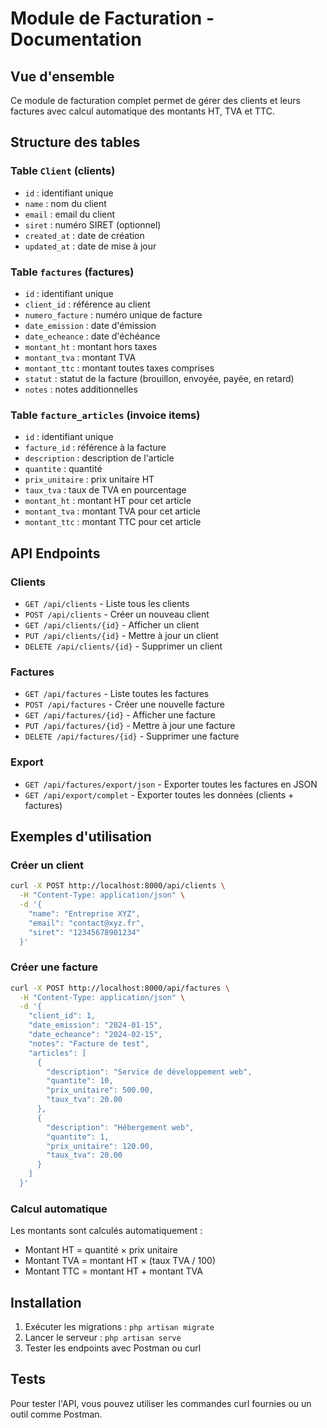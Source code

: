 # Module de Facturation - Documentation

## Vue d'ensemble
Ce module de facturation complet permet de gérer des clients et leurs factures avec calcul automatique des montants HT, TVA et TTC.

## Structure des tables

### Table `Client` (clients)
- `id` : identifiant unique
- `name` : nom du client
- `email` : email du client
- `siret` : numéro SIRET (optionnel)
- `created_at` : date de création
- `updated_at` : date de mise à jour

### Table `factures` (factures)
- `id` : identifiant unique
- `client_id` : référence au client
- `numero_facture` : numéro unique de facture
- `date_emission` : date d'émission
- `date_echeance` : date d'échéance
- `montant_ht` : montant hors taxes
- `montant_tva` : montant TVA
- `montant_ttc` : montant toutes taxes comprises
- `statut` : statut de la facture (brouillon, envoyée, payée, en retard)
- `notes` : notes additionnelles

### Table `facture_articles` (invoice items)
- `id` : identifiant unique
- `facture_id` : référence à la facture
- `description` : description de l'article
- `quantite` : quantité
- `prix_unitaire` : prix unitaire HT
- `taux_tva` : taux de TVA en pourcentage
- `montant_ht` : montant HT pour cet article
- `montant_tva` : montant TVA pour cet article
- `montant_ttc` : montant TTC pour cet article

## API Endpoints

### Clients
- `GET /api/clients` - Liste tous les clients
- `POST /api/clients` - Créer un nouveau client
- `GET /api/clients/{id}` - Afficher un client
- `PUT /api/clients/{id}` - Mettre à jour un client
- `DELETE /api/clients/{id}` - Supprimer un client

### Factures
- `GET /api/factures` - Liste toutes les factures
- `POST /api/factures` - Créer une nouvelle facture
- `GET /api/factures/{id}` - Afficher une facture
- `PUT /api/factures/{id}` - Mettre à jour une facture
- `DELETE /api/factures/{id}` - Supprimer une facture

### Export
- `GET /api/factures/export/json` - Exporter toutes les factures en JSON
- `GET /api/export/complet` - Exporter toutes les données (clients + factures)

## Exemples d'utilisation

### Créer un client
```bash
curl -X POST http://localhost:8000/api/clients \
  -H "Content-Type: application/json" \
  -d '{
    "name": "Entreprise XYZ",
    "email": "contact@xyz.fr",
    "siret": "12345678901234"
  }'
```

### Créer une facture
```bash
curl -X POST http://localhost:8000/api/factures \
  -H "Content-Type: application/json" \
  -d '{
    "client_id": 1,
    "date_emission": "2024-01-15",
    "date_echeance": "2024-02-15",
    "notes": "Facture de test",
    "articles": [
      {
        "description": "Service de développement web",
        "quantite": 10,
        "prix_unitaire": 500.00,
        "taux_tva": 20.00
      },
      {
        "description": "Hébergement web",
        "quantite": 1,
        "prix_unitaire": 120.00,
        "taux_tva": 20.00
      }
    ]
  }'
```

### Calcul automatique
Les montants sont calculés automatiquement :
- Montant HT = quantité × prix unitaire
- Montant TVA = montant HT × (taux TVA / 100)
- Montant TTC = montant HT + montant TVA

## Installation
1. Exécuter les migrations : `php artisan migrate`
2. Lancer le serveur : `php artisan serve`
3. Tester les endpoints avec Postman ou curl

## Tests
Pour tester l'API, vous pouvez utiliser les commandes curl fournies ou un outil comme Postman.
